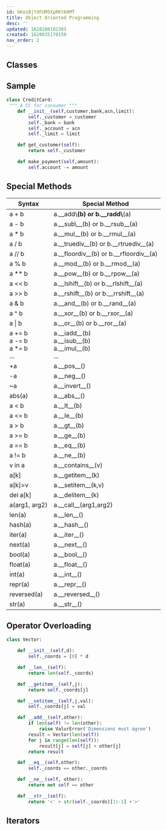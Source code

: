 ```yaml
---
id: bKosBjYdFUM5XpRKYA0MT
title: Object Oriented Programming
desc: ''
updated: 1628100102303
created: 1628035170150
nav_order: 2
---
```

## Classes

## Sample

```python
class CreditCard:
 """ A CC for consumer """
    def __init__(self,customer,bank,acn,limit):
        self._customer = customer
        self._bank = bank
        self._account = acn
        self._limit = limit

    def get_customer(self):
        return self._customer

    def make_payment(self,amount):
        self.account -= amount
```

## Special Methods

| Syntax                                   | Special Method                                                          |
| ---------------------------------------- | ----------------------------------------------------------------------- |
| a + b                                    | a.\_\_add\\**(b) or b.\_\_radd\\**(a)                                   |
| a - b                                    | a.\_\_sub\\\_\_(b) or b.\_\_rsub\_\_(a)                                 |
| a \* b                                   | a.\_\_mul\_\_(b) or b.\_\_rmul\_\_(a)                                   |
| a / b                                    | a.\_\_truediv\_\_(b) or b.\_\_rtruediv\_\_(a)                           |
| a // b                                   | a.\_\_floordiv\_\_(b) or b.\_\_rfloordiv\_\_(a)                         |
| a % b                                    | a.\_\_mod\_\_(b) or b.\_\_rmod\_\_(a)                                   |
| a \*\* b                                 | a.\_\_pow\_\_(b) or b.\_\_rpow\_\_(a)                                   |
| a &lt;&lt; b                             | a.\_\_lshift\_\_(b) or b.\_\_rlshift\_\_(a)                             |
| a >> b                                   | a.\_\_rshift\_\_(b) or b.\_\_rrshift\_\_(a)                             |
| a & b                                    | a.\_\_and\_\_(b) or b.\_\_rand\_\_(a)                                   |
| a ^ b                                    | a.\_\_xor\_\_(b) or b.\_\_rxor\_\_(a)                                   |
| a \| b                                   | a.\_\_or\_\_(b) or b.\_\_ror\_\_(a)                                     |
| a += b <br> a -= b <br> a \*= b <br> ... | a.\_\_iadd\_\_(b) <br> a.\_\_isub\_\_(b) <br> a.\_\_imul\_\_(b)<br> ... |
| +a                                       | a.\_\_pos\_\_()                                                         |
| -a                                       | a.\_\_neg\_\_()                                                         |
| ~a                                       | a.\_\_invert\_\_()                                                      |
| abs(a)                                   | a.\_\_abs\_\_()                                                         |
| a &lt; b                                 | a.\_\_lt\_\_(b)                                                         |
| a &lt;= b                                | a.\_\_le\_\_(b)                                                         |
| a > b                                    | a.\_\_gt\_\_(b)                                                         |
| a >= b                                   | a.\_\_ge\_\_(b)                                                         |
| a == b                                   | a.\_\_eq\_\_(b)                                                         |
| a != b                                   | a.\_\_ne\_\_(b)                                                         |
| v in a                                   | a.\_\_contains\_\_(v)                                                   |
| a[k]                                     | a.\_\_getitem\_\_(k)                                                    |
| a[k]=v                                   | a.\_\_setitem\_\_(k,v)                                                  |
| del a[k]                                 | a.\_\_delitem\_\_(k)                                                    |
| a(arg1, arg2)                            | a.\_\_call\_\_(arg1,arg2)                                               |
| len(a)                                   | a.\_\_len\_\_()                                                         |
| hash(a)                                  | a.\_\_hash\_\_()                                                        |
| iter(a)                                  | a.\_\_iter\_\_()                                                        |
| next(a)                                  | a.\_\_next\_\_()                                                        |
| bool(a)                                  | a.\_\_bool\_\_()                                                        |
| float(a)                                 | a.\_\_float\_\_()                                                       |
| int(a)                                   | a.\_\_int\_\_()                                                         |
| repr(a)                                  | a.\_\_repr\_\_()                                                        |
| reversed(a)                              | a.\_\_reversed\_\_()                                                    |
| str(a)                                   | a.\_\_str\_\_()                                                         |

## Operator Overloading

```python
class Vector:

    def __init__(self,d):
        self._coords = [0] * d

    def __len__(self):
        return len(self._coords)

    def __getitem__(self,j):
        return self._coords[j]

    def __setitem__(self,j,val):
        self._coords[j] = val

    def __add__(self,other):
        if len(self) != len(other):
            raise ValurError('Dimensions must agree')
        result = Vector(len(self))
        for j in range(len(self)):
            result[j] = self[j] + other[j]
        return result

    def __eq__(self,other):
        self._coords == other._coords

    def __ne__(self, other):
        return not self == other

    def __str__(self):
        return '<' + str(self._coords)[1:-1] +'>'

```

## Iterators


